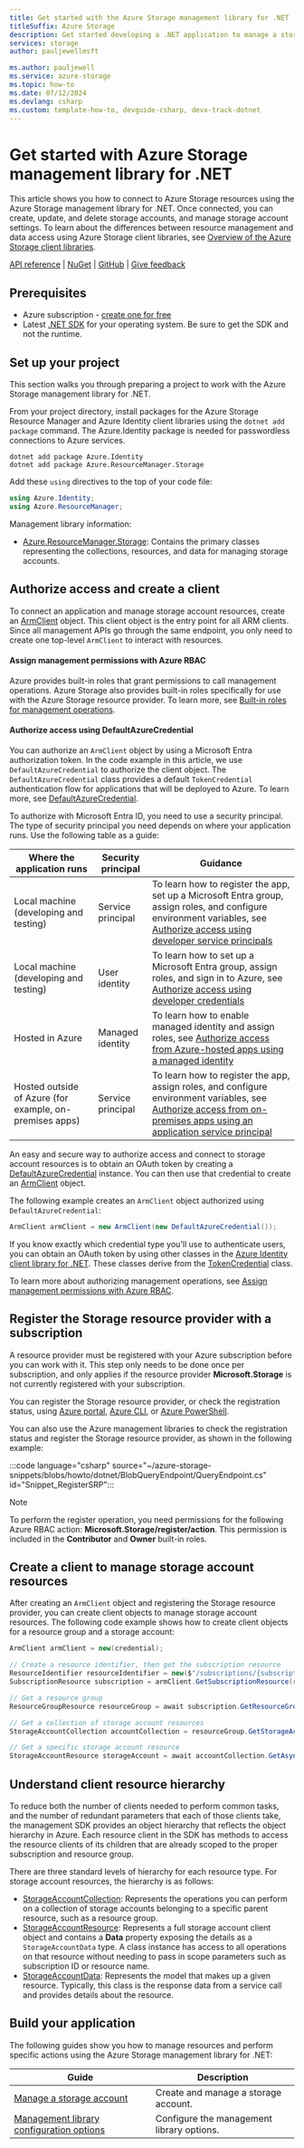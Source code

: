 ```yaml
---
title: Get started with the Azure Storage management library for .NET
titleSuffix: Azure Storage
description: Get started developing a .NET application to manage a storage account by using the Azure Storage management library for .NET.
services: storage
author: pauljewellmsft

ms.author: pauljewell
ms.service: azure-storage
ms.topic: how-to
ms.date: 07/12/2024
ms.devlang: csharp
ms.custom: template-how-to, devguide-csharp, devx-track-dotnet
---
```


# Get started with Azure Storage management library for .NET

This article shows you how to connect to Azure Storage resources using the Azure Storage management library for .NET. Once connected, you can create, update, and delete storage accounts, and manage storage account settings. To learn about the differences between resource management and data access using Azure Storage client libraries, see [Overview of the Azure Storage client libraries](storage-srp-overview.md).

[API reference](/dotnet/api/azure.resourcemanager.storage) | [NuGet](https://www.nuget.org/packages/Azure.ResourceManager.Storage/) | [GitHub](https://github.com/Azure/azure-sdk-for-net/tree/main/sdk/storage/Azure.ResourceManager.Storage) | [Give feedback](https://github.com/Azure/azure-sdk-for-net/issues)

## Prerequisites

- Azure subscription - [create one for free](https://azure.microsoft.com/free/)
- Latest [.NET SDK](https://dotnet.microsoft.com/download/dotnet) for your operating system. Be sure to get the SDK and not the runtime.

## Set up your project

This section walks you through preparing a project to work with the Azure Storage management library for .NET.

From your project directory, install packages for the Azure Storage Resource Manager and Azure Identity client libraries using the `dotnet add package` command. The Azure.Identity package is needed for passwordless connections to Azure services.

```console
dotnet add package Azure.Identity
dotnet add package Azure.ResourceManager.Storage
```

Add these `using` directives to the top of your code file:

```csharp
using Azure.Identity;
using Azure.ResourceManager;
```

Management library information:

- [Azure.ResourceManager.Storage](/dotnet/api/azure.resourcemanager.storage): Contains the primary classes representing the collections, resources, and data for managing storage accounts.

## Authorize access and create a client

To connect an application and manage storage account resources, create an [ArmClient](/dotnet/api/azure.resourcemanager.armclient) object. This client object is the entry point for all ARM clients. Since all management APIs go through the same endpoint, you only need to create one top-level `ArmClient` to interact with resources.

#### Assign management permissions with Azure RBAC

Azure provides built-in roles that grant permissions to call management operations. Azure Storage also provides built-in roles specifically for use with the Azure Storage resource provider. To learn more, see [Built-in roles for management operations](authorization-resource-provider.md).

#### Authorize access using DefaultAzureCredential

You can authorize an `ArmClient` object by using a Microsoft Entra authorization token. In the code example in this article, we use `DefaultAzureCredential` to authorize the client object. The `DefaultAzureCredential` class provides a default `TokenCredential` authentication flow for applications that will be deployed to Azure. To learn more, see [DefaultAzureCredential](/dotnet/api/azure.identity.defaultazurecredential).

To authorize with Microsoft Entra ID, you need to use a security principal. The type of security principal you need depends on where your application runs. Use the following table as a guide:

| Where the application runs | Security principal | Guidance |
| --- | --- | --- |
| Local machine (developing and testing) | Service principal | To learn how to register the app, set up a Microsoft Entra group, assign roles, and configure environment variables, see [Authorize access using developer service principals](/dotnet/azure/sdk/authentication-local-development-service-principal?toc=/azure/storage/blobs/toc.json&bc=/azure/storage/blobs/breadcrumb/toc.json) | 
| Local machine (developing and testing) | User identity | To learn how to set up a Microsoft Entra group, assign roles, and sign in to Azure, see [Authorize access using developer credentials](/dotnet/azure/sdk/authentication-local-development-dev-accounts?toc=/azure/storage/blobs/toc.json&bc=/azure/storage/blobs/breadcrumb/toc.json) |
| Hosted in Azure | Managed identity | To learn how to enable managed identity and assign roles, see [Authorize access from Azure-hosted apps using a managed identity](/dotnet/azure/sdk/authentication-azure-hosted-apps?toc=/azure/storage/blobs/toc.json&bc=/azure/storage/blobs/breadcrumb/toc.json) |
| Hosted outside of Azure (for example, on-premises apps) | Service principal | To learn how to register the app, assign roles, and configure environment variables, see [Authorize access from on-premises apps using an application service principal](/dotnet/azure/sdk/authentication-on-premises-apps?toc=/azure/storage/blobs/toc.json&bc=/azure/storage/blobs/breadcrumb/toc.json) |

An easy and secure way to authorize access and connect to storage account resources is to obtain an OAuth token by creating a [DefaultAzureCredential](/dotnet/api/azure.identity.defaultazurecredential) instance. You can then use that credential to create an [ArmClient](/dotnet/api/azure.resourcemanager.armclient) object.

The following example creates an `ArmClient` object authorized using `DefaultAzureCredential`:

```csharp
ArmClient armClient = new ArmClient(new DefaultAzureCredential());
```

If you know exactly which credential type you'll use to authenticate users, you can obtain an OAuth token by using other classes in the [Azure Identity client library for .NET](/dotnet/api/overview/azure/identity-readme). These classes derive from the [TokenCredential](/dotnet/api/azure.core.tokencredential) class.

To learn more about authorizing management operations, see [Assign management permissions with Azure RBAC](authorization-resource-provider.md#assign-management-permissions-with-azure-role-based-access-control-azure-rbac).

## Register the Storage resource provider with a subscription

A resource provider must be registered with your Azure subscription before you can work with it. This step only needs to be done once per subscription, and only applies if the resource provider **Microsoft.Storage** is not currently registered with your subscription.

You can register the Storage resource provider, or check the registration status, using [Azure portal](/azure/azure-resource-manager/management/resource-providers-and-types#azure-portal), [Azure CLI](/azure/azure-resource-manager/management/resource-providers-and-types#azure-cli), or [Azure PowerShell](/azure/azure-resource-manager/management/resource-providers-and-types#azure-powershell).

You can also use the Azure management libraries to check the registration status and register the Storage resource provider, as shown in the following example:

:::code language="csharp" source="~/azure-storage-snippets/blobs/howto/dotnet/BlobQueryEndpoint/QueryEndpoint.cs" id="Snippet_RegisterSRP":::

> [!NOTE]
> To perform the register operation, you need permissions for the following Azure RBAC action: **Microsoft.Storage/register/action**. This permission is included in the **Contributor** and **Owner** built-in roles.

## Create a client to manage storage account resources

After creating an `ArmClient` object and registering the Storage resource provider, you can create client objects to manage storage account resources. The following code example shows how to create client objects for a resource group and a storage account:

```csharp
ArmClient armClient = new(credential);

// Create a resource identifier, then get the subscription resource
ResourceIdentifier resourceIdentifier = new($"/subscriptions/{subscriptionId}");
SubscriptionResource subscription = armClient.GetSubscriptionResource(resourceIdentifier);

// Get a resource group
ResourceGroupResource resourceGroup = await subscription.GetResourceGroupAsync(rgName);

// Get a collection of storage account resources
StorageAccountCollection accountCollection = resourceGroup.GetStorageAccounts();

// Get a specific storage account resource
StorageAccountResource storageAccount = await accountCollection.GetAsync(storageAccountName);
```

## Understand client resource hierarchy

To reduce both the number of clients needed to perform common tasks, and the number of redundant parameters that each of those clients take, the management SDK provides an object hierarchy that reflects the object hierarchy in Azure. Each resource client in the SDK has methods to access the resource clients of its children that are already scoped to the proper subscription and resource group.

There are three standard levels of hierarchy for each resource type. For storage account resources, the hierarchy is as follows:

- [StorageAccountCollection](/dotnet/api/azure.resourcemanager.storage.storageaccountcollection): Represents the operations you can perform on a collection of storage accounts belonging to a specific parent resource, such as a resource group.
- [StorageAccountResource](/dotnet/api/azure.resourcemanager.storage.storageaccountresource): Represents a full storage account client object and contains a **Data** property exposing the details as a `StorageAccountData` type. A class instance has access to all operations on that resource without needing to pass in scope parameters such as subscription ID or resource name.
- [StorageAccountData](/dotnet/api/azure.resourcemanager.storage.storageaccountdata): Represents the model that makes up a given resource. Typically, this class is the response data from a service call and provides details about the resource.

## Build your application

The following guides show you how to manage resources and perform specific actions using the Azure Storage management library for .NET:

| Guide | Description |
| --- | --- |
| [Manage a storage account](storage-srp-manage-account-dotnet.md) | Create and manage a storage account. |
| [Management library configuration options](storage-srp-configuration-options-dotnet.md) | Configure the management library options. |
